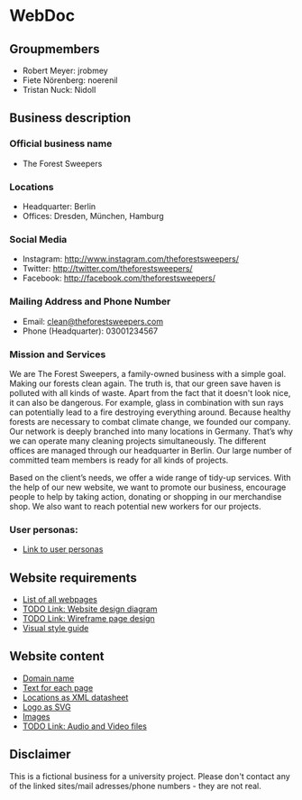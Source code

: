 # WebDoc

## Groupmembers
- Robert Meyer: jrobmey
- Fiete Nörenberg: noerenil
- Tristan Nuck: Nidoll

## Business description
### Official business name
- The Forest Sweepers

### Locations
- Headquarter: Berlin
- Offices: Dresden, München, Hamburg

### Social Media
- Instagram: http://www.instagram.com/theforestsweepers/
- Twitter: http://twitter.com/theforestsweepers/
- Facebook: http://facebook.com/theforestsweepers/

### Mailing Address and Phone Number
- Email: clean@theforestsweepers.com 
- Phone (Headquarter): 03001234567

### Mission and Services
We are The Forest Sweepers, a family-owned business with a simple goal. Making our forests clean again. The truth is, that our green save haven is polluted with all kinds of waste. Apart from the fact that it doesn't look nice, it can also be dangerous. For example, glass in combination with sun rays can potentially lead to a fire destroying everything around. Because healthy forests are necessary to combat climate change, we founded our company. Our network is deeply branched into many locations in Germany. That’s why we can operate many cleaning projects simultaneously. The different offices are managed through our headquarter in Berlin. Our large number of committed team members is ready for all kinds of projects.

Based on the client’s needs, we offer a wide range of tidy-up services. With the help of our new website, we want to promote our business, encourage people to help by taking action, donating or shopping in our merchandise shop. We also want to reach potential new workers for our projects.

### User personas:
- [Link to user personas](assignment-2a/Personas.pdf)

## Website requirements
- [List of all webpages](assignment-2a/website-content/webpages-list.html)
- [TODO Link: Website design diagram](assignment-2a/website-content/)
- [TODO Link: Wireframe page design](assignment-2a/website-content/)
- [Visual style guide](assignment-2a/)

## Website content
- [Domain name](assignment-2a/DomainCheck.txt)
- [Text for each page](assignment-2a/website-content/)
- [Locations as XML datasheet](assignment-2a/website-content/locations.xml)
- [Logo as SVG](assignment-2a/website-content/LogoForestSweepers.svg)
- [Images](assignment-2a/website-content/images/)
- [TODO Link: Audio and Video files](assignment-2a/website-content/)


## Disclaimer
This is a fictional business for a university project. Please don't contact any of the linked sites/mail adresses/phone numbers - they are not real.
